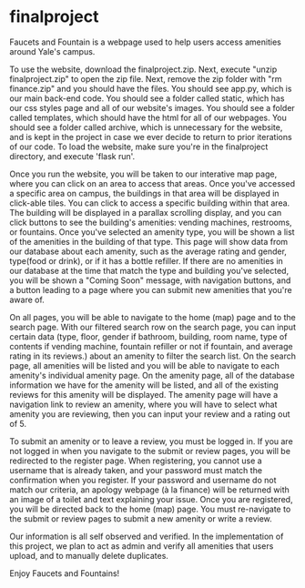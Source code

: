 # finalproject
Faucets and Fountain is a webpage used to help users access amenities around Yale's campus.

To use the website, download the finalproject.zip. Next, execute "unzip finalproject.zip" to open the zip file. Next, remove the zip folder with "rm finance.zip" and you should have the files. You should see app.py, which is our main back-end code. You should see a folder called static, which has our css styles page and all of our website's images. You should see a folder called templates, which should have the html for all of our webpages. You should see a folder called archive, which is unnecessary for the website, and is kept in the project in case we ever decide to return to prior iterations of our code. To load the website, make sure you're in the finalproject directory, and execute 'flask run'. 

Once you run the website, you will be taken to our interative map page, where you can click on an area to access that areas. Once you've accessed a specific area on campus, the buildings in that area will be displayed in click-able tiles. You can click to access a specific building within that area. The building will be displayed in a parallax scrolling display, and you can click buttons to see the building's amenities: vending machines, restrooms, or fountains. Once you've selected an amenity type, you will be shown a list of the amenities in the building of that type. This page will show data from our database about each amenity, such as the average rating and gender, type(food or drink), or if it has a bottle refiller. If there are no amenities in our database at the time that match the type and building you've selected, you will be shown a "Coming Soon" message, with navigation buttons, and a button leading to a page where you can submit new amenities that you're aware of.

On all pages, you will be able to navigate to the home (map) page and to the search page. With our filtered search row on the search page, you can input certain data (type, floor, gender if bathroom, building, room name, type of contents if vending machine, fountain refiller or not if fountain, and average rating in its reviews.) about an amenity to filter the search list. On the search page, all amenities will be listed and you will be able to navigate to each amenity's individual amenity page. On the amenity page, all of the database information we have for the amenity will be listed, and all of the existing reviews for this amenity will be displayed. The amenity page will have a navigation link to review an amenity, where you will have to select what amenity you are reviewing, then you can input your review and a rating out of 5. 

To submit an amenity or to leave a review, you must be logged in. If you are not logged in when you navigate to the submit or review pages, you will be redirected to the register page. When registering, you cannot use a username that is already taken, and your password must match the confirmation when you register. If your password and username do not match our criteria, an apology webpage (à la finance) will be returned with an image of a toilet and text explaining your issue. Once you are registered, you will be directed back to the home (map) page. You must re-navigate to the submit or review pages to submit a new amenity or write a review. 

Our information is all self observed and verified. In the implementation of this project, we plan to act as admin and verify all amenities that users upload, and to manually delete duplicates. 

Enjoy Faucets and Fountains!
